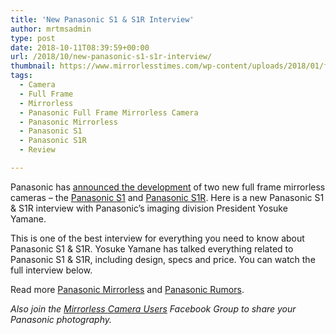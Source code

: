 ```yaml
---
title: 'New Panasonic S1 & S1R Interview'
author: mrtmsadmin
type: post
date: 2018-10-11T08:39:59+00:00
url: /2018/10/new-panasonic-s1-s1r-interview/
thumbnail: https://www.mirrorlesstimes.com/wp-content/uploads/2018/01/full-panasonic-gh5s-specs-leaked-price-2499.jpg
tags:
  - Camera
  - Full Frame
  - Mirrorless
  - Panasonic Full Frame Mirrorless Camera
  - Panasonic Mirrorless
  - Panasonic S1
  - Panasonic S1R
  - Review

---
```

Panasonic has <a href="https://www.mirrorlesstimes.com/2018/09/panasonic-s1-s1r-ff-mirrorless-announced-4k60p-dual-is-dual-card-slots/" target="_blank" rel="noopener">announced the development</a> of two new full frame mirrorless cameras – the <a href="https://www.mirrorlesstimes.com/tags/panasonic-s1/" rel="tag">Panasonic S1</a> and <a href="https://www.mirrorlesstimes.com/tags/panasonic-s1r/" rel="tag">Panasonic S1R</a>. Here is a new Panasonic S1 & S1R interview with Panasonic’s imaging division President Yosuke Yamane.

This is one of the best interview for everything you need to know about Panasonic S1 & S1R. Yosuke Yamane has talked everything related to Panasonic S1 & S1R, including design, specs and price. You can watch the full interview below. <!--more-->



Read more [Panasonic Mirrorless][1] and [Panasonic Rumors][2].

_Also join the <a class="ext-link" title="" href="https://www.facebook.com/groups/1613303922265409/" target="_blank" rel="external nofollow noopener">Mirrorless Camera Users</a> Facebook Group to share your Panasonic photography._

 [1]: https://www.mirrorlesstimes.com/tags/panasonic-mirrorless "Panasonic Mirrorless News"
 [2]: https://www.dailycameranews.com/tag/panasonic-rumors/